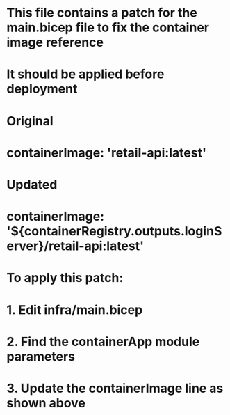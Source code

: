 # This file contains a patch for the main.bicep file to fix the container image reference
# It should be applied before deployment

# Original
# containerImage: 'retail-api:latest'

# Updated
# containerImage: '${containerRegistry.outputs.loginServer}/retail-api:latest'

# To apply this patch:
# 1. Edit infra/main.bicep
# 2. Find the containerApp module parameters
# 3. Update the containerImage line as shown above
